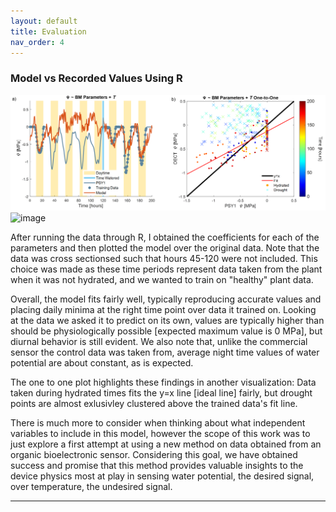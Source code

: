 ```yaml
---
layout: default
title: Evaluation
nav_order: 4
---
```

### Model vs Recorded Values Using R
![image](/assets/images/fig.png)
![image](https://github.com/mrenny/mrenny.github.io/blob/main/assets/images/fig.PNG)

After running the data through R, I obtained the coefficients for each of the parameters and then plotted the model over the original data. Note that the data was cross sectionsed such that hours 45-120 were not included. This choice was made as these time periods represent data taken from the plant when it was not hydrated, and we wanted to train on "healthy" plant data. 

Overall, the model fits fairly well, typically reproducing accurate values and placing daily minima at the right time point over data it trained on. Looking at the data we asked it to predict on its own, values are typically higher than should be physiologically possible [expected maximum value is 0 MPa], but diurnal behavior is still evident. We also note that, unlike the commercial sensor the control data was taken from, average night time values of water potential are about constant, as is expected.

The one to one plot highlights these findings in another visualization: Data taken during hydrated times fits the y=x line [ideal line] fairly, but drought points are almost exlusivley clustered above the trained data's fit line.

There is much more to consider when thinking about what independent variables to include in this model, however the scope of this work was to just explore a first attempt at using a new method on data obtained from an organic bioelectronic sensor. Considering this goal, we have obtained success and promise that this method provides valuable insights to the device physics most at play in sensing water potential, the desired signal, over temperature, the undesired signal.

----

[Just the Docs]: https://just-the-docs.github.io/just-the-docs/
[GitHub Pages]: https://docs.github.com/en/pages
[README]: https://github.com/just-the-docs/just-the-docs-template/blob/main/README.md
[Jekyll]: https://jekyllrb.com
[GitHub Pages / Actions workflow]: https://github.blog/changelog/2022-07-27-github-pages-custom-github-actions-workflows-beta/
[use this template]: https://github.com/just-the-docs/just-the-docs-template/generate
